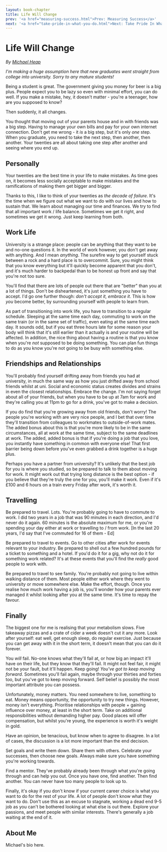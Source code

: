 ```yaml
---
layout: book-chapter
title: Life Will Change
prev: '<a href="measuring-success.html">Prev: Measuring Success</a>'
next: '<a href="take-pride-in-what-you-do.html">Next: Take Pride In What You Do</a>'
---
```


# Life Will Change

_By [Michael Heap](#about_me)_

*I'm making a huge assumption here that new graduates went straight from college into university. Sorry to any mature students!*

Being a student is great. The government giving you money for beer is a big plus. People expect you to be lazy so even with minimal effort, you can do well. If you make a mistake, hey, it doesn't matter - you're a teenager, how are you supposed to know?

Then suddenly, it all changes.

You thought that moving out of your parents house and in with friends was a big step. Having to manage your own bills and pay for your own internet connection. Don't get me wrong - it *is* a big step, but it's only *one* step. When you graduate, you need to take the next step, then another, then another. Your twenties are all about taking one step after another and seeing where you end up.

## Personally

Your twenties are the best time in your life to make mistakes. As time goes on, it becomes less socially acceptable to make mistakes and the ramifications of making them get bigger and bigger.

Thanks to this, I like to think of your twenties as *the decade of failure*. It's the time when we figure out what we want to do with our lives and how to sustain that. We learn about managing our time and finances. We try to find that all important work / life balance. Sometimes we get it right, and sometimes we get it wrong. Just keep learning from both.

## Work Life

University is a strange place: people can be anything that they want to be and no-one questions it. In the world of work however, you don't get away with anything. And I mean *anything*. The surefire way to get yourself stuck between a rock and a hard place is to overcommit. Sure, you might think that you know everything but it'll quickly become apparent that you don't, and it's much harder to backpedal than to be honest up front and say that you're not too sure.

You'll find that there are lots of people out there that are "better" than you at a lot of things. Don't be disheartened, it's just something you have to accept. I'd go one further though: *don't accept it, embrace it*. This is how *you* become better, by surrounding yourself with people to learn from.

As part of transitioning into work life, you have to transition to a regular schedule. Sleeping at the same time each day, commuting to work on the same train (or in the same set of traffic), even eating at the same time each day. It sounds odd, but if you eat three hours late for some reason your body will think that it's still earlier than it actually is and your routine will be affected. In addition, the nice thing about having a routine is that you know when you're *not* supposed to be doing something. You can plan fun things to do as you know you're not going to be busy with something else.

## Friendships and Relationships

You'll probably find yourself drifting away from friends you had at university, in much the same way as how you just drifted away from school friends whilst at uni. Social and economic status creates divides and strains in even the closest relationships. Embrace the change. I'm not saying forget about all of your friends, but when you have to be up at 7am for work and they're calling you at 11pm to go for a drink, you've got to make a decision.

If you do find that you're growing away from old friends, don't worry! The people you're working with are very nice people, and I bet that over time they'll transition from colleagues to workmates to outside-of-work mates. The added bonus about this is that you're more likely to be in the same circumstances, all at work at the same time, subject to the same deadlines at work. The added, added bonus is that if you're doing a job that you love, you instantly have something in common with everyone else! That first barrier being down before you've even grabbed a drink together is a huge plus.

Perhaps you have a partner from university? It's unlikely that the best job for you is where you studied, so be prepared to talk to them about moving for work. It might work out that trying long distance is the best option - if you believe that they're truly the one for you, you'll make it work. Even if it's £100 and 6 hours on a train every Friday after work, it's worth it.

## Travelling

Be prepared to travel. Lots. You're probably going to have to commute to work. I did two years in a job that was 90 minutes in each direction, and I'd never do it again. 60 minutes is the absolute maximum for me, or you're spending your day either at work or travelling to / from work. \[In the last 20 years, I'd say that I've commuted for 16 of them - Ed\]

Be prepared to travel to events. Go to other cities after work for events relevant to your industry. Be prepared to shell out a few hundred pounds for a ticket to something and a hotel. If you'd do it for a gig, why not do it for something work related? It's at these events that you'll find the *really* good people to work with.

Be prepared to travel to see family. You're probably not going to live within walking distance of them. Most people either work where they went to university or move somewhere else. Make the effort, though. Once you realise how much work having a job is, you'll wonder how your parents ever managed it whilst looking after you at the same time. It's time to repay the favour.

## Finally

The biggest one for me is realising that your metabolism slows. Five takeaway pizzas and a crate of cider a week doesn't cut it any more. Look after yourself: eat well, get enough sleep, do regular exercise. Just because you can get away with it in the short term, it doesn't mean that you can do it forever.

You *will* fail. No-one knows what they'll fail at, or how big an impact it'll have on their life, but they know that they'll fail. It might not feel fair, it might not be your fault, but it'll happen. Keep going! *You've got to keep moving forward*. Sometimes you'll fail again, maybe through your thirties and forties too, but you've got to keep moving forward. Self belief is possibly *the* most important attribute you can possess.

Unfortunately, money matters. You need somewhere to live, something to eat. Money means opportunity, the opportunity to try new things. However, money isn't everything. Prioritise relationships with people + gaining influence over money, at least in the short term. Take on additional responsibilities without demanding higher pay. Good places will offer compensation, but whilst you're young, the experience is worth it's weight in gold.

Have an opinion, be tenacious, but know when to agree to disagree. In a lot of cases, the discussion is a lot more important than the end decision.

Set goals and write them down. Share them with others. Celebrate your successes, then choose new goals. Always make sure you have something you're working towards.

Find a mentor. They've probably already been through what you're going through and can help you out. Once you have one, find another. Then find another. You can never have too many people to look up to.

Finally, it's okay if you don't know if your current career choice is what you want to do for the rest of your life. A lot of people don't know what they want to do. Don't use this as an excuse to stagnate, working a dead end 9-5 job as you can't be bothered looking at what else is out there. Explore your passions, and meet people with similar interests. There's generally a job waiting at the end of it.

## About Me

Michael's bio here.
